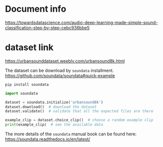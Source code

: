 # Document info
https://towardsdatascience.com/audio-deep-learning-made-simple-sound-classification-step-by-step-cebc936bbe5

# dataset link
https://urbansounddataset.weebly.com/urbansound8k.html

The dataset can be download by `soundata` installment.
https://github.com/soundata/soundata#quick-example

```python
pip install soundata
```

```python
import soundata

dataset = soundata.initialize('urbansound8k')
dataset.download()  # download the dataset
dataset.validate()  # validate that all the expected files are there

example_clip = dataset.choice_clip()  # choose a random example clip
print(example_clip)  # see the available data

```

The more details of the `soundata` manual book can be found here:
https://soundata.readthedocs.io/en/latest/
